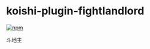 # koishi-plugin-fightlandlord

[![npm](https://img.shields.io/npm/v/koishi-plugin-fightlandlord?style=flat-square)](https://www.npmjs.com/package/koishi-plugin-fightlandlord)

斗地主

